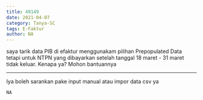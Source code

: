 ```yaml
---
title: 49149
date: 2021-04-07
category: Tanya-SC
tags: E-Faktur
author: NA
---
```


saya tarik data PIB di efaktur menggunakam pilihan Prepopulated Data tetapi untuk NTPN yang dibayarkan setelah tanggal 18 maret - 31 maret tidak keluar. Kenapa ya? Mohon bantuannya

---

Iya boleh sarankan pake input manual atau impor data csv ya

`NA`

